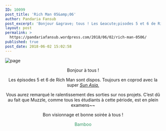 ```yaml
---
ID: 10099
post_title: 'Rich Man 05&amp;06'
author: Pandaria Fansub
post_excerpt: 'Bonjour &agrave; tous ! Les &eacute;pisodes 5 et 6 de Rich Man sont dispos. Toujours en coprod avec la super Sun Asia. Vous aurez remarqu&eacute; le ralentissement des sorties sur nos projets. C&rsquo;est d&ucirc; au fait que Muzzle, comme tous les &eacute;tudiants &agrave; cette p&eacute;riode, est en plein examens~~ Bon visionnage et bonne soir&eacute;e &agrave; [&hellip;]'
layout: post
permalink: >
  https://pandariafansub.wordpress.com/2018/06/02/rich-man-0506/
published: true
post_date: 2018-06-02 15:02:58
---
```

<p><img data-attachment-id="4540" data-permalink="https://pandariafansub.wordpress.com/2018/06/02/rich-man-0506/page-55/" data-orig-file="https://pandariafansub.files.wordpress.com/2018/06/page.jpg?w=705" data-orig-size="800,900" data-comments-opened="1" data-image-meta="{&quot;aperture&quot;:&quot;0&quot;,&quot;credit&quot;:&quot;&quot;,&quot;camera&quot;:&quot;&quot;,&quot;caption&quot;:&quot;&quot;,&quot;created_timestamp&quot;:&quot;0&quot;,&quot;copyright&quot;:&quot;&quot;,&quot;focal_length&quot;:&quot;0&quot;,&quot;iso&quot;:&quot;0&quot;,&quot;shutter_speed&quot;:&quot;0&quot;,&quot;title&quot;:&quot;&quot;,&quot;orientation&quot;:&quot;0&quot;}" data-image-title="page" data-image-description="" data-medium-file="https://pandariafansub.files.wordpress.com/2018/06/page.jpg?w=705?w=267" data-large-file="https://pandariafansub.files.wordpress.com/2018/06/page.jpg?w=705?w=705" class="alignnone size-full wp-image-4540" src="https://pandariafansub.files.wordpress.com/2018/06/page.jpg?w=705" alt="page" srcset="https://united-subs.dearclouds.com/wp-content/uploads/2018/06/1cc3d0491c46bcc09b4df5f9a7a94d64.jpg 705w, https://pandariafansub.files.wordpress.com/2018/06/page.jpg?w=133 133w, https://pandariafansub.files.wordpress.com/2018/06/page.jpg?w=267 267w, https://pandariafansub.files.wordpress.com/2018/06/page.jpg?w=768 768w, https://pandariafansub.files.wordpress.com/2018/06/page.jpg 800w" sizes="(max-width: 705px) 100vw, 705px"   /></p>
<p style="text-align:center;">Bonjour à tous !</p>
<p style="text-align:center;">Les épisodes 5 et 6 de Rich Man sont dispos. Toujours en coprod avec la super <em><a href="http://sunasia.eklablog.com/"  rel="noopener">Sun Asia.</a></em></p>
<p style="text-align:center;">Vous aurez remarqué le ralentissement des sorties sur nos projets. C&rsquo;est dû au fait que Muzzle, comme tous les étudiants à cette période, est en plein examens~~</p>
<p style="text-align:center;">Bon visionnage et bonne soirée à tous !</p>
<p style="text-align:center;"><span style="color:#339966;">Bamboo</span></p>
